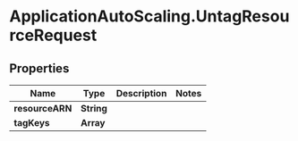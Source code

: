 # ApplicationAutoScaling.UntagResourceRequest

## Properties

Name | Type | Description | Notes
------------ | ------------- | ------------- | -------------
**resourceARN** | **String** |  | 
**tagKeys** | **Array** |  | 


